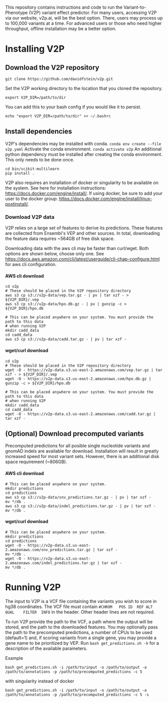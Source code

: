 This repository contains instructions and code to run the Variant-to-Phenotype (V2P) variant effect predictor. For many users, accessing V2P 
via our website, v2p.ai, will be the best option. There, users may process up to 100,000 variants at a time. For advanced users or those who need 
higher throughput, offline installation may be a better option.

# Installing V2P

## Download the V2P repository

```
git clone https://github.com/davidfstein/v2p.git
```
Set the V2P working directory to the location that you cloned the repository.
```
export V2P_DIR=/path/to/dir
```
You can add this to your bash config if you would like it to persist.
```
echo "export V2P_DIR=/path/to/dir" >> ~/.bashrc
```

## Install dependencies

V2P's dependencies may be installed with conda. 
```conda env create --file v2p.yaml```
Activate the conda environment.
```conda activate v2p```
An additional python dependency must be installed after creating the conda environment.
This only needs to be done once. 
```
cd bin/scikit-multilearn
pip install .
```
V2P also requires an installation of docker or singularity to be available on the system. See here for installation instructions: https://docs.docker.com/engine/install/. If using docker, be sure to add your user to the docker group: https://docs.docker.com/engine/install/linux-postinstall/.

### Download V2P data

V2P relies on a large set of features to derive its predictions. These features are collected from Ensembl's VEP and other sources.
In total, downloading the feature data requires ~564GB of free disk space. 

Downloading data with the aws cli may be faster than curl/wget. Both options are shown below, choose only one.
See https://docs.aws.amazon.com/cli/latest/userguide/cli-chap-configure.html for aws cli configuration.

#### AWS cli download
```
cd v2p
# These should be placed in the V2P repository directory
aws s3 cp s3://v2p-data/vep.tar.gz - | pv | tar xzf - > ${V2P_DIR}/.vep
aws s3 cp s3://v2p-data/hpo.db.gz - | pv | gunzip -c > ${V2P_DIR}/hpo.db

# This can be placed anywhere on your system. You must provide the path to this data
# when running V2P
mkdir cadd_data
cd cadd_data
aws s3 cp s3://v2p-data/cadd.tar.gz - | pv | tar xzf -
```

#### wget/curl download
```
cd v2p
# These should be placed in the V2P repository directory
wget -O - https://v2p-data.s3.us-east-2.amazonaws.com/vep.tar.gz | tar xzf - > ${V2P_DIR}/.vep
wget -O - https://v2p-data.s3.us-east-2.amazonaws.com/hpo.db.gz | gunzip -c > ${V2P_DIR}/hpo.db

# This can be placed anywhere on your system. You must provide the path to this data
# when running V2P
mkdir cadd_data
cd cadd_data
wget -O - https://v2p-data.s3.us-east-2.amazonaws.com/cadd.tar.gz | tar xzf -
```

## (Optional) Download precomputed variants

Precomputed predictions for all posible single nucleotide variants and gnomAD indels are available for download. 
Installation will result in greatly increased speed for most variant sets. However, there is an additional 
disk space requirement (~806GB).

#### AWS cli download
```
# This can be placed anywhere on your system.
mkdir predictions
cd predictions 
aws s3 cp s3://v2p-data/snv_predictions.tar.gz - | pv | tar xzf -
mv */db .
aws s3 cp s3://v2p-data/indel_predictions.tar.gz - | pv | tar xzf -
mv */db .
```

#### wget/curl download
```
# This can be placed anywhere on your system.
mkdir predictions
cd predictions 
wget -O - https://v2p-data.s3.us-east-2.amazonaws.com/snv_predictions.tar.gz | tar xzf -
mv */db .
wget -O - https://v2p-data.s3.us-east-2.amazonaws.com/indel_predictions.tar.gz | tar xzf -
mv */db .
```

# Running V2P

The input to V2P is a VCF file containing the variants you wish to score in hg38 coordinates. 
The VCF file must contain `#CHROM   POS ID  REF ALT QUAL    FILTER  INFO` in the header. 
Other header lines are not required.

To run V2P provide the path to the VCF, a path where the output will be stored, and the path to the downloaded features.
You may optionally pass the path to the precomputed predictions, a number of CPUs to be used (default=1) and, 
if scoring variants from a single gene, you may provide a gene name to be prioritized by VEP. 
Run ```bash get_predictions.sh -h``` for a description of the available parameters.

Example
```
bash get_predictions.sh -i /path/to/input -o /path/to/output -a /path/to/annotations -p /path/to/precomputed_predictions -c 5
```
with singularity instead of docker
```
bash get_predictions.sh -i /path/to/input -o /path/to/output -a /path/to/annotations -p /path/to/precomputed_predictions -c 5 -s
```
